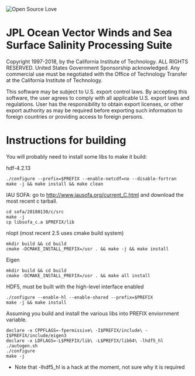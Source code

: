 ![Open Source Love](https://badges.frapsoft.com/os/v1/open-source.png?v=103)
# JPL Ocean Vector Winds and Sea Surface Salinity Processing Suite

Copyright 1997-2018, by the California Institute of Technology. ALL RIGHTS RESERVED. United States Government Sponsorship acknowledged. Any commercial use must be negotiated with the Office of Technology Transfer at the California Institute of Technology.

This software may be subject to U.S. export control laws. By accepting this software, the user agrees to comply with all applicable U.S. export laws and regulations. User has the responsibility to obtain export licenses, or other export authority as may be required before exporting such information to foreign countries or providing access to foreign persons.

# Instructions for building

You will probably need to install some libs to make it build:

hdf-4.2.13
```
./configure --prefix=$PREFIX --enable-netcdf=no --disable-fortran
make -j && make install && make clean
```

IAU SOFA:
go to http://www.iausofa.org/current_C.html and download the most recent c tarball.
```
cd sofa/20180130/c/src 
make -j
cp libsofa_c.a $PREFIX/lib
```

nlopt (most recent 2.5 uses cmake build system)
```
mkdir build && cd build
cmake -DCMAKE_INSTALL_PREFIX=/usr . && make -j && make install
```
Eigen
```
mkdir build && cd build
cmake -DCMAKE_INSTALL_PREFIX=/usr . && make all install
```

HDF5, must be built with the high-level interface enabled
```
./configure --enable-hl --enable-shared --prefix=$PREFIX
make -j && make install
```

Assuming you build and install the various libs into PREFIX enviornment variable.
```
declare -x CPPFLAGS=-fpermissive\ -I$PREFIX/include\ -I$PREFIX/include/eigen3
declare -x LDFLAGS=-L$PREFIX/lib\ -L$PREFIX/lib64\ -lhdf5_hl
./autogen.sh
./configure
make -j
```
* Note that -lhdf5_hl is a hack at the moment, not sure why it is required
